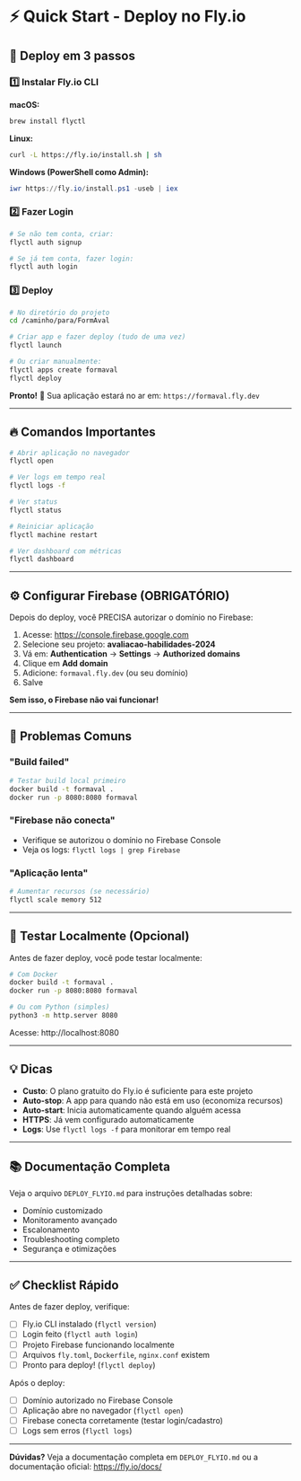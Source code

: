 # ⚡ Quick Start - Deploy no Fly.io

## 🎯 Deploy em 3 passos

### 1️⃣ Instalar Fly.io CLI

**macOS:**
```bash
brew install flyctl
```

**Linux:**
```bash
curl -L https://fly.io/install.sh | sh
```

**Windows (PowerShell como Admin):**
```powershell
iwr https://fly.io/install.ps1 -useb | iex
```

### 2️⃣ Fazer Login

```bash
# Se não tem conta, criar:
flyctl auth signup

# Se já tem conta, fazer login:
flyctl auth login
```

### 3️⃣ Deploy

```bash
# No diretório do projeto
cd /caminho/para/FormAval

# Criar app e fazer deploy (tudo de uma vez)
flyctl launch

# Ou criar manualmente:
flyctl apps create formaval
flyctl deploy
```

**Pronto!** 🎉 Sua aplicação estará no ar em: `https://formaval.fly.dev`

---

## 🔥 Comandos Importantes

```bash
# Abrir aplicação no navegador
flyctl open

# Ver logs em tempo real
flyctl logs -f

# Ver status
flyctl status

# Reiniciar aplicação
flyctl machine restart

# Ver dashboard com métricas
flyctl dashboard
```

---

## ⚙️ Configurar Firebase (OBRIGATÓRIO)

Depois do deploy, você PRECISA autorizar o domínio no Firebase:

1. Acesse: https://console.firebase.google.com
2. Selecione seu projeto: **avaliacao-habilidades-2024**
3. Vá em: **Authentication** → **Settings** → **Authorized domains**
4. Clique em **Add domain**
5. Adicione: `formaval.fly.dev` (ou seu domínio)
6. Salve

**Sem isso, o Firebase não vai funcionar!**

---

## 🐛 Problemas Comuns

### "Build failed"
```bash
# Testar build local primeiro
docker build -t formaval .
docker run -p 8080:8080 formaval
```

### "Firebase não conecta"
- Verifique se autorizou o domínio no Firebase Console
- Veja os logs: `flyctl logs | grep Firebase`

### "Aplicação lenta"
```bash
# Aumentar recursos (se necessário)
flyctl scale memory 512
```

---

## 📱 Testar Localmente (Opcional)

Antes de fazer deploy, você pode testar localmente:

```bash
# Com Docker
docker build -t formaval .
docker run -p 8080:8080 formaval

# Ou com Python (simples)
python3 -m http.server 8080
```

Acesse: http://localhost:8080

---

## 💡 Dicas

- **Custo**: O plano gratuito do Fly.io é suficiente para este projeto
- **Auto-stop**: A app para quando não está em uso (economiza recursos)
- **Auto-start**: Inicia automaticamente quando alguém acessa
- **HTTPS**: Já vem configurado automaticamente
- **Logs**: Use `flyctl logs -f` para monitorar em tempo real

---

## 📚 Documentação Completa

Veja o arquivo `DEPLOY_FLYIO.md` para instruções detalhadas sobre:
- Domínio customizado
- Monitoramento avançado
- Escalonamento
- Troubleshooting completo
- Segurança e otimizações

---

## ✅ Checklist Rápido

Antes de fazer deploy, verifique:

- [ ] Fly.io CLI instalado (`flyctl version`)
- [ ] Login feito (`flyctl auth login`)
- [ ] Projeto Firebase funcionando localmente
- [ ] Arquivos `fly.toml`, `Dockerfile`, `nginx.conf` existem
- [ ] Pronto para deploy! (`flyctl deploy`)

Após o deploy:

- [ ] Domínio autorizado no Firebase Console
- [ ] Aplicação abre no navegador (`flyctl open`)
- [ ] Firebase conecta corretamente (testar login/cadastro)
- [ ] Logs sem erros (`flyctl logs`)

---

**Dúvidas?** Veja a documentação completa em `DEPLOY_FLYIO.md` ou a documentação oficial: https://fly.io/docs/
